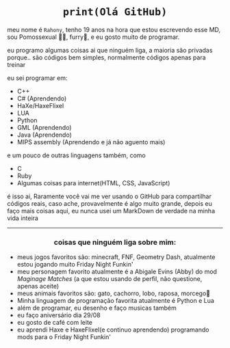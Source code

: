 # <div align="center"> ```print(Olá GitHub)``` </div>

meu nome é `Rahony`, tenho 19 anos na hora que estou escrevendo esse MD, sou Pomossexual 🏳️‍🌈, furry🦊, e eu gosto muito de programar.

eu programo algumas coisas ai que ninguém liga, a maioria são privadas porque.. são códigos bem simples, normalmente códigos apenas para treinar

eu sei programar em: 
- C++
- C# (Aprendendo)
- HaXe/HaxeFlixel
- LUA
- Python
- GML (Aprendendo)
- Java (Aprendendo)
- MIPS assembly (Aprendendo e já não aguento mais)

e um pouco de outras linguagens também, como
- C
- Ruby
- Algumas coisas para internet(HTML, CSS, JavaScript)

é isso ai, Raramente você vai me ver usando o GitHub para compartilhar códigos reais, caso ache, provavelmente é algo muito grande, depois eu faço mais coisas aqui, eu nunca usei um MarkDown de verdade na minha vida inteira

---
### <div align="center"> coisas que ninguém liga sobre mim: </div>
- meus jogos favoritos são: minecraft, FNF, Geometry Dash, atualmente estou jogando muito Friday Night Funkin'
- meu personagem favorito atualmente é a Abigale Evins (Abby) do mod *Maginage Matches* (a que estou usando de perfil, não questione, apenas aceite)
- meus animais favoritos são: gato, cachorro, lobo, raposa, morcego🦇
- Minha linguagem de programação favorita atualmente é Python e Lua
- além de programar, eu desenho e faço musicas também
- eu faço aniversário dia 29/08
- eu gosto de café com leite
- eu aprendi Haxe e HaxeFlixel(e continuo aprendendo) programando mods para o Friday Night Funkin'


<!---

<div align="center">
  
![Meu Fursona :3](https://uimg.ngfiles.com/profile/7162/7162221.png?f1642071472)
  
</div>

--->

<!---
Rahony/Rahony is a ✨ special ✨ repository because its `README.md` (this file) appears on your GitHub profile.
You can click the Preview link to take a look at your changes.
--->
